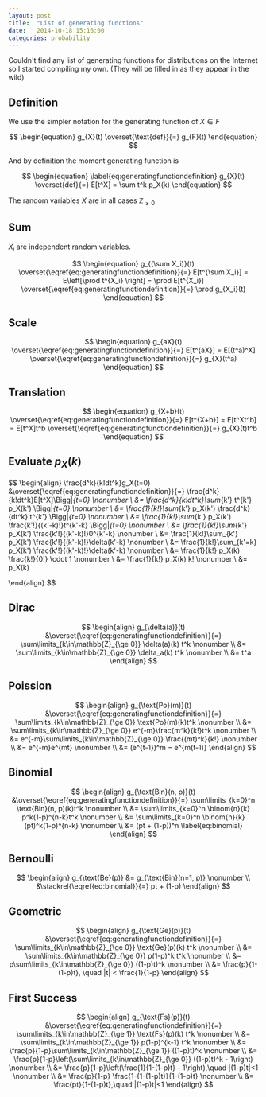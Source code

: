 ```yaml
---
layout: post
title:  "List of generating functions"
date:   2014-10-18 15:16:00
categories: probability
---
```


Couldn't find any list of generating functions for distributions on the Internet
so I started compiling my own.
(They will be filled in as they appear in the wild)

Definition
----------

We use the simpler notation for the generating function of $X\in F$

$$
\begin{equation}
    g_{X}(t) \overset{\text{def}}{=} g_{F}(t)
\end{equation}
$$

And by definition the moment generating function is

$$
\begin{equation}
    \label{eq:generatingfunctiondefinition}
    g_{X}(t) \overset{def}{=} E[t^X] =
        \sum t^k p_X(k)
\end{equation}
$$

The random variables $X$ are in all cases $\mathbb{Z}_{\ge 0}$

Sum
---
$X_i$ are independent random variables.

$$
\begin{equation}
    g_{(\sum X_i)}(t) \overset{\eqref{eq:generatingfunctiondefinition}}{=} E[t^{\sum X_i}] = E\left[\prod t^{X_i} \right] = \prod E[t^{X_i}] \overset{\eqref{eq:generatingfunctiondefinition}}{=} \prod g_{X_i}(t)
\end{equation}
$$

Scale
-----

$$
\begin{equation}
    g_{aX}(t) \overset{\eqref{eq:generatingfunctiondefinition}}{=} E[t^{aX}] = E[(t^a)^X] \overset{\eqref{eq:generatingfunctiondefinition}}{=} g_{X}(t^a)
\end{equation}
$$

Translation
-----------

$$
\begin{equation}
    g_{X+b}(t) \overset{\eqref{eq:generatingfunctiondefinition}}{=} E[t^{X+b}] = E[t^Xt^b] = E[t^X]t^b \overset{\eqref{eq:generatingfunctiondefinition}}{=} g_{X}(t)t^b
\end{equation}
$$

Evaluate $p_X(k)$
-----------------

$$
\begin{align}
    \frac{d^k}{k!dt^k}g_X(t=0) &\overset{\eqref{eq:generatingfunctiondefinition}}{=} \frac{d^k}{k!dt^k}E[t^X]\Bigg|_{t=0} \nonumber \\
                             &= \frac{d^k}{k!dt^k}\sum_{k'} t^{k'} p_X(k') \Bigg|_{t=0} \nonumber \\
                             &= \frac{1}{k!}\sum_{k'} p_X(k') \frac{d^k}{dt^k} t^{k'} \Bigg|_{t=0} \nonumber \\
                             &= \frac{1}{k!}\sum_{k'} p_X(k') \frac{k'!}{(k'-k)!}t^{k'-k} \Bigg|_{t=0} \nonumber \\
                             &= \frac{1}{k!}\sum_{k'} p_X(k') \frac{k'!}{(k'-k)!}0^{k'-k} \nonumber \\
                             &= \frac{1}{k!}\sum_{k'} p_X(k') \frac{k'!}{(k'-k)!}\delta(k'-k) \nonumber \\
                             &= \frac{1}{k!}\sum_{k'=k} p_X(k') \frac{k'!}{(k'-k)!}\delta(k'-k) \nonumber \\
                             &= \frac{1}{k!} p_X(k) \frac{k!}{0!} \cdot 1 \nonumber \\
                             &= \frac{1}{k!} p_X(k) k! \nonumber \\
                             &= p_X(k)

\end{align}
$$

Dirac
-----

$$
\begin{align}
    g_{\delta(a)}(t) &\overset{\eqref{eq:generatingfunctiondefinition}}{=} \sum\limits_{k\in\mathbb{Z}_{\ge 0}} \delta(a)(k) t^k \nonumber \\
                     &= \sum\limits_{k\in\mathbb{Z}_{\ge 0}} \delta_a(k) t^k \nonumber \\
                     &= t^a
\end{align}
$$

Poission
--------

$$
\begin{align}
    g_{\text{Po}(m)}(t) &\overset{\eqref{eq:generatingfunctiondefinition}}{=} \sum\limits_{k\in\mathbb{Z}_{\ge 0}} \text{Po}(m)(k)t^k \nonumber \\
                        &= \sum\limits_{k\in\mathbb{Z}_{\ge 0}} e^{-m}\frac{m^k}{k!}t^k \nonumber \\
                        &= e^{-m}\sum\limits_{k\in\mathbb{Z}_{\ge 0}} \frac{(mt)^k}{k!} \nonumber \\
                        &= e^{-m}e^{mt} \nonumber \\
                        &= (e^{t-1})^m = e^{m(t-1)}
\end{align}
$$

Binomial
--------

$$
\begin{align}
    g_{\text{Bin}(n, p)}(t) &\overset{\eqref{eq:generatingfunctiondefinition}}{=} \sum\limits_{k=0}^n \text{Bin}(n, p)(k)t^k \nonumber \\
                            &= \sum\limits_{k=0}^n \binom{n}{k} p^k(1-p)^{n-k}t^k \nonumber \\
                            &= \sum\limits_{k=0}^n \binom{n}{k} (pt)^k(1-p)^{n-k} \nonumber \\
                            &= (pt + (1-p))^n \label{eq:binomial}
\end{align}
$$


Bernoulli
---------

$$
\begin{align}
    g_{\text{Be}(p)} &= g_{\text{Bin}(n=1, p)} \nonumber \\
                     &\stackrel{\eqref{eq:binomial}}{=} pt + (1-p)
\end{align}
$$

Geometric
---------

$$
\begin{align}
    g_{\text{Ge}(p)}(t) &\overset{\eqref{eq:generatingfunctiondefinition}}{=} \sum\limits_{k\in\mathbb{Z}_{\ge 0}} \text{Ge}(p)(k) t^k \nonumber \\
                        &= \sum\limits_{k\in\mathbb{Z}_{\ge 0}} p(1-p)^k t^k \nonumber \\
                        &= p\sum\limits_{k\in\mathbb{Z}_{\ge 0}} ((1-p)t)^k \nonumber \\
                        &= \frac{p}{1-(1-p)t}, \quad |t| < \frac{1}{1-p}
\end{align}
$$

First Success
------------

$$
\begin{align}
    g_{\text{Fs}(p)}(t) &\overset{\eqref{eq:generatingfunctiondefinition}}{=} \sum\limits_{k\in\mathbb{Z}_{\ge 1}} \text{Fs}(p)(k) t^k \nonumber \\
                        &= \sum\limits_{k\in\mathbb{Z}_{\ge 1}} p(1-p)^{k-1} t^k \nonumber \\
                        &= \frac{p}{1-p}\sum\limits_{k\in\mathbb{Z}_{\ge 1}} ((1-p)t)^k \nonumber \\
                        &= \frac{p}{1-p}\left(\sum\limits_{k\in\mathbb{Z}_{\ge 0}} ((1-p)t)^k - 1\right) \nonumber \\
                        &= \frac{p}{1-p}\left(\frac{1}{1-(1-p)t} - 1\right),\quad |(1-p)t|<1 \nonumber \\
                        &= \frac{p}{1-p} \frac{1-(1-(1-p)t)}{1-(1-p)t} \nonumber \\
                        &= \frac{pt}{1-(1-p)t},\quad |(1-p)t|<1
\end{align}
$$
